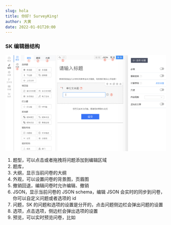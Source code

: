 ```yaml
---
slug: hola
title: 你好! SurveyKing!
author: 大黄
date: 2022-01-01T20:00
---
```



### SK 编辑器结构

![editor-structure](../static/img/editor-structure.png)

1. 题型，可以点击或者拖拽将问题添加到编辑区域
2. 题库，
3. 大纲，显示当前问卷的大纲
4. 外观，可以设置问卷的背景图，页眉图
5. 撤销回退，编辑问卷时允许编辑、撤销
6. JSON，显示当前问卷的 JSON schema，编辑 JSON 会实时的同步到问卷，你可以自定义问题或者选项的 id
7. 问题，SK 的问题和选项的设置是分开的，点击问题侧边栏会弹出问题的设置
8. 选项，点击选项，侧边栏会弹出选项的设置
9. 预览，可以实时预览问卷，比如
